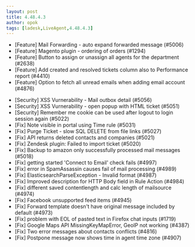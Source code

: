 ```yaml
---
layout: post
title: 4.48.4.3
author: opok
tags: [ladesk,LiveAgent,4.48.4.3]
---
```


- [Feature] Mail Forwarding - auto expand forwarded message (#5006)
- [Feature] Magento plugin - ordering of orders (#1294)
- [Feature] Button to assign or unassign all agents for the department (#2638)
- [Feature] Add created and resolved tickets column also to Performance report (#4410)
- [Feature] Option to fetch all unread emails when adding email account (#4876)

<!--more--> 

- [Security] XSS Vurnerability - Mail outbox detail (#5056)
- [Security] XSS Vurnerability - open popup with HTML ticket (#5051)
- [Security] Remember me cookie can be used after logout to login session again (#5022)
- [Fix] Note visible in portal using Time rule (#5031)
- [Fix] Purge Ticket - slow SQL DELETE from file links (#5027)
- [Fix] API returns deleted contacts and companies (#5021)
- [Fix] Zendesk plugin: Failed to import ticket (#5020)
- [Fix] Backup to amazon only successfully processed mail messages (#5018)
- [Fix] getting started 'Connect to Email' check fails (#4997)
- [Fix] error in SpamAssassin causes fail of mail processing (#4989)
- [Fix] ElasticsearchParseException - Invalid format (#4987)
- [Fix] Improved description for HTTP Body field in Rule Action (#4984)
- [Fix] different saved contentlength and calc length of mailsource (#4974)	
- [Fix] Facebook unsupported feed items (#4945)
- [Fix] Forward template doesn't have original message included by default (#4973)
- [Fix] problem with EOL of pasted text in Firefox chat inputs (#1719)
- [Fix] Google Maps API MissingKeyMapError, GeoIP not working (#4387)
- [Fix] Two error messages about contacts conflicts (#4816)
- [Fix] Postpone message now shows time in agent time zone (#4907)
